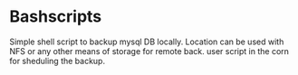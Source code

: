 # Bashscripts

Simple shell script to backup mysql DB locally.
Location can be used with NFS or any other means of storage for remote back.
user script in the corn for sheduling the backup.

